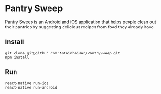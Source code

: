 # Pantry Sweep

Pantry Sweep is an Android and iOS application that helps people clean out their pantries by suggesting delicious recipes from food they already have

## Install
```
git clone git@github.com:ASteinheiser/PantrySweep.git
npm install
```

## Run
```
react-native run-ios
react-native run-android
```
